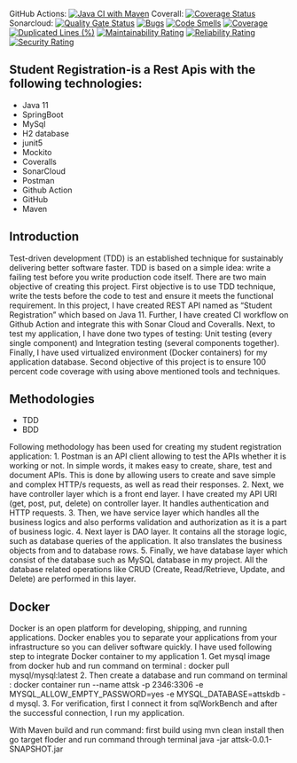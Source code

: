 GitHub Actions: [![Java CI with Maven](https://github.com/shahnawazkhan988/attsk/actions/workflows/build.yml/badge.svg)](https://github.com/shahnawazkhan988/attsk/actions/workflows/build.yml) Coverall: [![Coverage Status](https://coveralls.io/repos/github/shahnawazkhan988/attsk/badge.svg?branch=main)](https://coveralls.io/github/shahnawazkhan988/attsk?branch=main) Sonarcloud: [![Quality Gate Status](https://sonarcloud.io/api/project_badges/measure?project=shahnawazkhan988_attsk&metric=alert_status)](https://sonarcloud.io/dashboard?id=shahnawazkhan988_attsk) [![Bugs](https://sonarcloud.io/api/project_badges/measure?project=shahnawazkhan988_attsk&metric=bugs)](https://sonarcloud.io/dashboard?id=shahnawazkhan988_attsk) [![Code Smells](https://sonarcloud.io/api/project_badges/measure?project=shahnawazkhan988_attsk&metric=code_smells)](https://sonarcloud.io/dashboard?id=shahnawazkhan988_attsk) [![Coverage](https://sonarcloud.io/api/project_badges/measure?project=shahnawazkhan988_attsk&metric=coverage)](https://sonarcloud.io/dashboard?id=shahnawazkhan988_attsk) [![Duplicated Lines (%)](https://sonarcloud.io/api/project_badges/measure?project=shahnawazkhan988_attsk&metric=duplicated_lines_density)](https://sonarcloud.io/dashboard?id=shahnawazkhan988_attsk) [![Maintainability Rating](https://sonarcloud.io/api/project_badges/measure?project=shahnawazkhan988_attsk&metric=sqale_rating)](https://sonarcloud.io/dashboard?id=shahnawazkhan988_attsk) [![Reliability Rating](https://sonarcloud.io/api/project_badges/measure?project=shahnawazkhan988_attsk&metric=reliability_rating)](https://sonarcloud.io/dashboard?id=shahnawazkhan988_attsk) [![Security Rating](https://sonarcloud.io/api/project_badges/measure?project=shahnawazkhan988_attsk&metric=security_rating)](https://sonarcloud.io/dashboard?id=shahnawazkhan988_attsk)

<h2>Student Registration-is a Rest Apis with the following technologies:</h2>
<ul>
  <li>Java 11</li>
  <li>SpringBoot</li>
  <li>MySql</li>
  <li>H2 database</li>
  <li>junit5</li>
  <li>Mockito</li>
  <li>Coveralls</li>
  <li>SonarCloud</li>
  <li>Postman</li>
  <li>Github Action</li>
  <li>GitHub</li>
  <li>Maven</li>
  </ul>
 
<h2>Introduction</h2>
<p>Test-driven development (TDD) is an established technique for sustainably delivering better software faster. TDD is based on a simple idea: write a failing test before you write production code itself. 
There are two main objective of creating this project. First objective is to use TDD technique, write the tests before the code to test and ensure it meets the functional requirement. 
In this project, I have created REST API named as “Student Registration” which based on Java 11. Further, I have created CI workflow on Github Action and integrate this with Sonar Cloud and Coveralls. Next, to test my application, I have done two types of testing: Unit testing (every single component) and Integration testing (several components together). Finally, I have used virtualized environment (Docker containers) for my application database.  
Second objective of this project is to ensure 100 percent code coverage with using above mentioned tools and techniques.</p>

<h2>Methodologies</h2>
<ul>
  <li>TDD</li>
  <li>BDD</li>
</ul>
<p>Following methodology has been used for creating my student registration application:
1.	Postman is an API client allowing to test the APIs whether it is working or not. In simple words, it makes easy to create, share, test and document APIs. This is done by allowing users to create and save simple and complex HTTP/s requests, as well as read their responses. 
2.	Next, we have controller layer which is a front end layer. I have created my API URI (get, post, put, delete) on controller layer. It handles authentication and HTTP requests.
3.	Then, we have service layer which handles all the business logics and also performs validation and authorization as it is a part of business logic.
4.	Next layer is DAO layer. It contains all the storage logic, such as database queries of the application. It also translates the business objects from and to database rows.
5.	Finally, we have database layer which consist of the database such as MySQL database in my project. All the database related operations like CRUD (Create, Read/Retrieve, Update, and Delete) are performed in this layer.</p> 

<h2>Docker</h2>
<p>Docker is an open platform for developing, shipping, and running applications. Docker enables you to separate your applications from your infrastructure so you can deliver software quickly. I have used following step to integrate Docker container to my application
1.	Get mysql image from docker hub and run command on terminal : docker pull mysql/mysql:latest 
2.	Then create a database and run command on terminal : docker container run --name attsk -p 2346:3306 -e MYSQL_ALLOW_EMPTY_PASSWORD=yes -e MYSQL_DATABASE=attskdb -d mysql.
3.	For verification, first I connect it from sqlWorkBench and after  the successful connection, I run my application.
</p>
With Maven build and run command: first build using mvn clean install then go target floder and run command through terminal java -jar attsk-0.0.1-SNAPSHOT.jar
